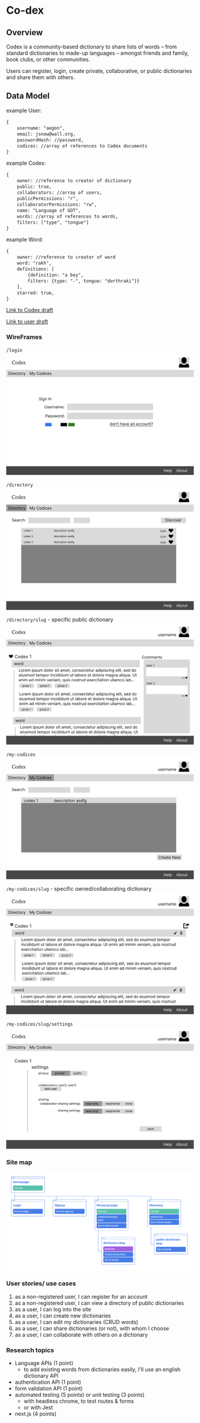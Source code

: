 # Co-dex

Overview
---
Codex is a community-based dictionary to share lists of words – from standard dictionaries to made-up languages – amongst friends and family, book clubs, or other communities.

Users can register, login, create private, collaborative, or public dictionaries and share them with others.


Data Model
---
example User:
```
{
	username: "aegon",
	email: jsnow@wall.org,
	passwordHash: //password,
	codices: //array of references to Codex documents
}
```

example Codex:
```
{
	owner: //reference to creator of dictionary
	public: true,
	collaborators: //array of users,
	publicPermissions: "r",
	collaboratorPermissions: "rw",
	name: "Language of GOT",
	words: //array of references to words,
	filters: ["type", "tongue"]
}
```

example Word:
```
{
	owner: //reference to creator of word
	word: "rakh",
	definitions: [
		{definition: "a boy", 
		filters: {type: "-", tongue: "dorthraki"}}
	],
	starred: true,
}
```
<a href = "models/codex.mjs">Link to Codex draft</a>

<a href = "models/user.mjs">Link to user draft</a>

### WireFrames
`/login`
![login](images/login.png)

`/directory`
![directory](images/directory.png)

`/directory/slug` - specific public dictionary
![directory slug](images/directory_slug.png)

`/my-codices`
![codices](images/codices.png)

`/my-codices/slug` - specific owned/collaborating dictionary
![codex](images/codex.png)

`/my-codices/slug/settings`
![settings](images/codex-settings.png)

### Site map
![site map](images/sitemap.png)

### User stories/ use cases
1. as a non-registered user, I can register for an account
2. as a non-registered user, I can view a directory of public dictionaries
3. as a user, I can log into the site
4. as a user, I can create new dictionaries
5. as a user, I can edit my dictionaries (CRUD words)
6. as a user, I can share dictionaries (or not), with whom I choose
7. as a user, I can collaborate with others on a dictionary

### Research topics
- Language APIs (1 point)
  - to add existing words from dictionaries easily, I'll use an english dictionary API
- authentication API (1 point)
- form validation API (1 point)
- automated testing (5 points) or unit testing (3 points)
  - with headless chrome, to test routes & forms
  - or with Jest
- next.js (4 points)